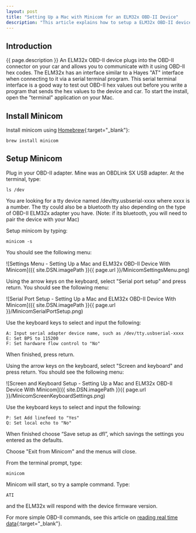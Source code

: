 ```yaml
---
layout: post
title: "Setting Up a Mac with Minicom for an ELM32x OBD-II Device"
description: "This article explains how to setup a ELM32x OBD-II device with minicom on an Apple Macintosh."
---
```


Introduction
------------
{{ page.description }} An ELM32x OBD-II device plugs into the OBD-II connector on your car and allows you to communicate with it using OBD-II hex codes.
The ELM32x has an interface similar to a Hayes "AT" interface when connecting to it via a serial terminal program.
This serial terminal interface is a good way to test out OBD-II hex values out before you write a program that sends the hex values to the device and car.
To start the install, open the "terminal" application on your Mac.

Install Minicom
---------------

Install minicom using [Homebrew](http://brew.sh/){:target="_blank"}:

    brew install minicom

Setup Minicom
-------------

Plug in your OBD-II adapter. Mine was an OBDLink SX USB adapter. At the terminal, type:

    ls /dev

You are looking for a tty device named /dev/tty.usbserial-xxxx where xxxx is a number. The tty could also be a bluetooth tty also 
depending on the type of OBD-II ELM32x adapter you have. (Note: if its bluetooth, you will need to pair the device with your Mac)

Setup minicom by typing:

    minicom -s

You should see the following menu:

![Settings Menu - Setting Up a Mac and ELM32x OBD-II Device With Minicom]({{ site.DSN.imagePath }}{{ page.url }}/MinicomSettingsMenu.png)

Using the arrow keys on the keyboard, select "Serial port setup" and press return. You should see the following menu:

![Serial Port Setup - Setting Up a Mac and ELM32x OBD-II Device With Minicom]({{ site.DSN.imagePath }}{{ page.url }}/MinicomSerialPortSetup.png)

Use the keyboard keys to select and input the following:

    A: Input serial adapter device name, such as /dev/tty.usbserial-xxxx
    E: Set BPS to 115200
    F: Set hardware flow control to "No"

When finished, press return.

Using the arrow keys on the keyboard, select "Screen and keyboard" and press return. You should see the following menu:

![Screen and Keyboard Setup - Setting Up a Mac and ELM32x OBD-II Device With Minicom]({{ site.DSN.imagePath }}{{ page.url }}/MinicomScreenKeyboardSettings.png)

Use the keyboard keys to select and input the following:

    P: Set Add linefeed to "Yes"
    Q: Set local echo to "No"

When finished choose “Save setup as dfl”, which savings the settings you entered as the defaults.

Choose "Exit from Minicom" and the menus will close.

From the terminal prompt, type:

    minicom

Minicom will start, so try a sample command. Type:

    ATI

and the ELM32x will respond with the device firmware version.

For more simple OBD-II commands, see this article on [reading real time data](http://www.obdsol.com/knowledgebase/obd-software-development/reading-real-time-data/){:target="_blank"}.
